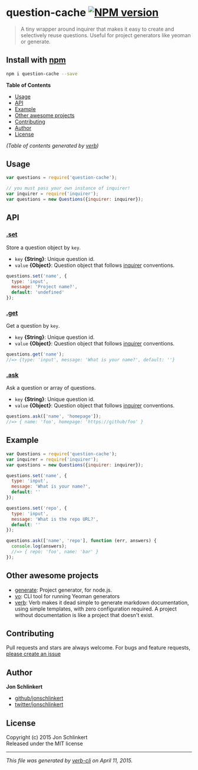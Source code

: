 # question-cache [![NPM version](https://badge.fury.io/js/question-cache.svg)](http://badge.fury.io/js/question-cache)

> A tiny wrapper around inquirer that makes it easy to create and selectively reuse questions. Useful for project generators like yeoman or generate.

## Install with [npm](npmjs.org)

```bash
npm i question-cache --save
```

**Table of Contents**

<!-- toc -->

- [Usage](#usage)
- [API](#api)
- [Example](#example)
- [Other awesome projects](#other-awesome-projects)
- [Contributing](#contributing)
- [Author](#author)
- [License](#license)

_(Table of contents generated by [verb])_

<!-- tocstop -->

## Usage

```js
var questions = require('question-cache');

// you must pass your own instance of inquirer!
var inquirer = require('inquirer');
var questions = new Questions({inquirer: inquirer});
```

## API
### [.set](index.js#L32)

Store a question object by `key`.

* `key` **{String}**: Unique question id.    
* `value` **{Object}**: Question object that follows [inquirer] conventions.    

```js
questions.set('name', {
  type: 'input',
  message: 'Project name?',
  default: 'undefined'
});
```

### [.get](index.js#L50)

Get a question by `key`.

* `key` **{String}**: Unique question id.    
* `value` **{Object}**: Question object that follows [inquirer] conventions.    

```js
questions.get('name');
//=> {type: 'input', message: 'What is your name?', default: ''}
```

### [.ask](index.js#L67)

Ask a question or array of questions.

* `key` **{String}**: Unique question id.    
* `value` **{Object}**: Question object that follows [inquirer] conventions.    

```js
questions.ask(['name', 'homepage']);
//=> { name: 'foo', homepage: 'https://github/foo' }
```

## Example

```js
var Questions = require('question-cache');
var inquirer = require('inquirer');
var questions = new Questions({inquirer: inquirer});

questions.set('name', {
  type: 'input',
  message: 'What is your name?',
  default: ''
});

questions.set('repo', {
  type: 'input',
  message: 'What is the repo URL?',
  default: ''
});

questions.ask(['name', 'repo'], function (err, answers) {
  console.log(answers);
  //=> { repo: 'foo', name: 'bar' }
});
```

## Other awesome projects
 * [generate](https://github.com/generate/generate): Project generator, for node.js.
 * [yo](https://github.com/yeoman/yo): CLI tool for running Yeoman generators
 * [verb](https://github.com/assemble/verb): Verb makes it dead simple to generate markdown documentation, using simple templates, with zero configuration required. A project without documentation is like a project that doesn't exist.  

## Contributing
Pull requests and stars are always welcome. For bugs and feature requests, [please create an issue](https://github.com/jonschlinkert/question-cache/issues)

## Author

**Jon Schlinkert**

+ [github/jonschlinkert](https://github.com/jonschlinkert)
+ [twitter/jonschlinkert](http://twitter.com/jonschlinkert) 

## License
Copyright (c) 2015 Jon Schlinkert  
Released under the MIT license

***

_This file was generated by [verb-cli](https://github.com/assemble/verb-cli) on April 11, 2015._

[verb]: https://github.com/assemble/verb
[yeoman]: http://yeoman.io
[generate]: https://github.com/generate/generate
[inquirer]: https://github.com/SBoudrias/Inquirer.js